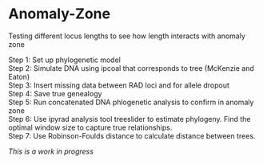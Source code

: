 # Anomaly-Zone
Testing different locus lengths to see how length interacts with anomaly zone

Step 1: Set up phylogenetic model <br>
Step 2: Simulate DNA using ipcoal that corresponds to tree (McKenzie and Eaton) <br>
Step 3: Insert missing data between RAD loci and for allele dropout <br>
Step 4: Save true genealogy <br>
Step 5: Run concatenated DNA phlogenetic analysis to confirm in anomaly zone <br>
Step 6: Use ipyrad analysis tool treeslider to estimate phylogeny.  Find the optimal window size to capture true relationships. <br>
Step 7: Use Robinson-Foulds distance to calculate distance between trees. <br>

_This is a work in progress_ 
